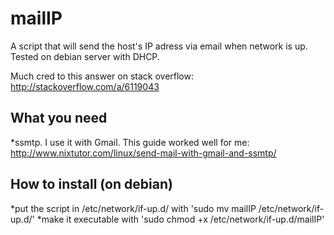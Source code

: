 mailIP
======

A script that will send the host's IP adress via email when network is up.
Tested on debian server with DHCP.

Much cred to this answer on stack overflow: http://stackoverflow.com/a/6119043

## What you need
*ssmtp. I use it with Gmail. This guide worked well for me: http://www.nixtutor.com/linux/send-mail-with-gmail-and-ssmtp/

## How to install (on debian)
*put the script in /etc/network/if-up.d/ with 'sudo mv mailIP /etc/network/if-up.d/'
*make it executable with 'sudo chmod +x /etc/network/if-up.d/mailIP'

